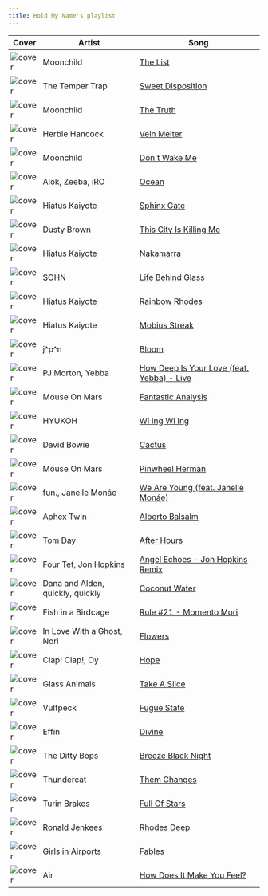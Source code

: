 ```yaml
---
title: Hold My Name's playlist
---
```


<style>
tbody td {
    text-justify: none;
    vertical-align: middle;
    padding: 0.25rem;
}
tbody td img {
    max-width: 100px;
    display: block;
    margin: 0;
}
</style>

Cover | Artist | Song
---|---|---
![cover](https://i.scdn.co/image/ab67616d0000b273a2df9a029e51cfa5b753201f) | Moonchild | [The List](https://open.spotify.com/track/5mWh956KP56IWMbLBfxdqj)
![cover](https://i.scdn.co/image/ab67616d0000b27357a0868419086b576553c9f4) | The Temper Trap | [Sweet Disposition](https://open.spotify.com/track/5RoIXwyTCdyUjpMMkk4uPd)
![cover](https://i.scdn.co/image/ab67616d0000b2731a34666669abd1862aefd8aa) | Moonchild | [The Truth](https://open.spotify.com/track/0FlicClgtjsPvYZgvX138m)
![cover](https://i.scdn.co/image/ab67616d0000b2736b75d57d2d070c0c4afb3f9a) | Herbie Hancock | [Vein Melter](https://open.spotify.com/track/6c0ziyel6ZMTQ37vKRooGZ)
![cover](https://i.scdn.co/image/ab67616d0000b273ab290420df06635989e291c8) | Moonchild | [Don't Wake Me](https://open.spotify.com/track/1JxkQAXBMLhuplAo9wCONR)
![cover](https://i.scdn.co/image/ab67616d0000b273d593b27368a31b28ac5c9d1f) | Alok, Zeeba, iRO | [Ocean](https://open.spotify.com/track/4nraNqonMyfc0U3o8VeXVu)
![cover](https://i.scdn.co/image/ab67616d0000b273c2eef9f8d1212c80ed4ee399) | Hiatus Kaiyote | [Sphinx Gate](https://open.spotify.com/track/2dRUsEM9qWmta4uMOb9Mx4)
![cover](https://i.scdn.co/image/ab67616d0000b2736f3c3c8c677633eddf0517d6) | Dusty Brown | [This City Is Killing Me](https://open.spotify.com/track/1sIVrEY8WNhQNpON9BmXTd)
![cover](https://i.scdn.co/image/ab67616d0000b273c2eef9f8d1212c80ed4ee399) | Hiatus Kaiyote | [Nakamarra](https://open.spotify.com/track/1WCbWyu8mRrOk5Su9yPnkO)
![cover](https://i.scdn.co/image/ab67616d0000b2739b5bdd9d727c80a7a27dbb20) | SOHN | [Life Behind Glass](https://open.spotify.com/track/6f9qcrWRocvwwCJmXTgrDb)
![cover](https://i.scdn.co/image/ab67616d0000b273c2eef9f8d1212c80ed4ee399) | Hiatus Kaiyote | [Rainbow Rhodes](https://open.spotify.com/track/1VEJWBbeBbOX6N0UwXlM3x)
![cover](https://i.scdn.co/image/ab67616d0000b273c2eef9f8d1212c80ed4ee399) | Hiatus Kaiyote | [Mobius Streak](https://open.spotify.com/track/08o9yCplgxLM11ymhvkbl8)
![cover](https://i.scdn.co/image/ab67616d0000b273d4bab7a139e8da491ffcd96f) | j^p^n | [Bloom](https://open.spotify.com/track/26kPTDeIh5pTcyMuD6IonN)
![cover](https://i.scdn.co/image/ab67616d0000b27376cdf64feeebb27ac290d498) | PJ Morton, Yebba | [How Deep Is Your Love (feat. Yebba) - Live](https://open.spotify.com/track/3SjAiqAQ6sMmsJBeVw0nMf)
![cover](https://i.scdn.co/image/ab67616d0000b273383fa59bafb5483eb08a3a4b) | Mouse On Mars | [Fantastic Analysis](https://open.spotify.com/track/3CGeenPaULIZZbbXHUfSjc)
![cover](https://i.scdn.co/image/ab67616d0000b2731ca37e9bcd0cc377a82aec48) | HYUKOH | [Wi Ing Wi Ing](https://open.spotify.com/track/66UcQu5LBo2A7AC0A5r0lI)
![cover](https://i.scdn.co/image/ab67616d0000b27324cc00502a6537372d4dc094) | David Bowie | [Cactus](https://open.spotify.com/track/0SSnwuxogRb3TkhSeLQbrC)
![cover](https://i.scdn.co/image/ab67616d0000b2732508b5c2fe5992a549fc47ae) | Mouse On Mars | [Pinwheel Herman](https://open.spotify.com/track/15iYEUHOlnC15IBmBOsG42)
![cover](https://i.scdn.co/image/ab67616d0000b27305fb4e9947c6edaf3836766e) | fun., Janelle Monáe | [We Are Young (feat. Janelle Monáe)](https://open.spotify.com/track/7a86XRg84qjasly9f6bPSD)
![cover](https://i.scdn.co/image/ab67616d0000b2734bcecb123363f1f0f869257c) | Aphex Twin | [Alberto Balsalm](https://open.spotify.com/track/6gbmylJ7sB7NFfMfTQHosf)
![cover](https://i.scdn.co/image/ab67616d0000b273da6f8648aa041c1272595724) | Tom Day | [After Hours](https://open.spotify.com/track/3zIJhy02loMgUrlDjFEUKI)
![cover](https://i.scdn.co/image/ab67616d0000b2731c60d216c55dbf149c6ed5cb) | Four Tet, Jon Hopkins | [Angel Echoes - Jon Hopkins Remix](https://open.spotify.com/track/62Ws0LPi5yZJ7nWMdN8ZcI)
![cover](https://i.scdn.co/image/ab67616d0000b273adcbc39826f86b391921bdae) | Dana and Alden, quickly\, quickly | [Coconut Water](https://open.spotify.com/track/48HATQmXssKoCAqhaFjtAh)
![cover](https://i.scdn.co/image/ab67616d0000b273b818a5cafe50caaa7c8a2827) | Fish in a Birdcage | [Rule #21 - Momento Mori](https://open.spotify.com/track/5DeZowL9q9wS0OBdud4Wy1)
![cover](https://i.scdn.co/image/ab67616d0000b2738a129baedb4c323bd8e87647) | In Love With a Ghost, Nori | [Flowers](https://open.spotify.com/track/5VnaOLeK1lKfULuNwet8ck)
![cover](https://i.scdn.co/image/ab67616d0000b273752eb27460508487a9eb66eb) | Clap! Clap!, Oy | [Hope](https://open.spotify.com/track/3njAaDjDBb893AnRjgiRm8)
![cover](https://i.scdn.co/image/ab67616d0000b273ec3d15eab5bd77027abc4b23) | Glass Animals | [Take A Slice](https://open.spotify.com/track/37adYGaYaAWTGhBaOzX4Fh)
![cover](https://i.scdn.co/image/ab67616d0000b273ed309decf03da868c8910ec6) | Vulfpeck | [Fugue State](https://open.spotify.com/track/2Ux3BFgzXm0YoD37nBQjJt)
![cover](https://i.scdn.co/image/ab67616d0000b273b6892c052e445bf8c3f66f0b) | Effin | [Divine](https://open.spotify.com/track/4YssZJDemgkA1Tty80kDXK)
![cover](https://i.scdn.co/image/ab67616d0000b273fb73cd35dc2468d903ccfa0b) | The Ditty Bops | [Breeze Black Night](https://open.spotify.com/track/3jvJSB3sgqXtKGHqfCdorx)
![cover](https://i.scdn.co/image/ab67616d0000b27385c5e6c686ced3e43bae2748) | Thundercat | [Them Changes](https://open.spotify.com/track/7CH99b2i1TXS5P8UUyWtnM)
![cover](https://i.scdn.co/image/ab67616d0000b273576bf3ed52365e38304c022b) | Turin Brakes | [Full Of Stars](https://open.spotify.com/track/22iXle8iPtqh6RbZS79FY7)
![cover](https://i.scdn.co/image/ab67616d0000b273f711d2bba1597631de553f30) | Ronald Jenkees | [Rhodes Deep](https://open.spotify.com/track/1qlmJohzYG5IarRCsw00oj)
![cover](https://i.scdn.co/image/ab67616d0000b2737c46397c474ea8bd7503d8f8) | Girls in Airports | [Fables](https://open.spotify.com/track/1lSmRkGTMdK1v8jxxi4y10)
![cover](https://i.scdn.co/image/ab67616d0000b2735c2d2f43471655dbbf3d6284) | Air | [How Does It Make You Feel?](https://open.spotify.com/track/4IoqGTH2D6zMrGzg9gW0DL)
